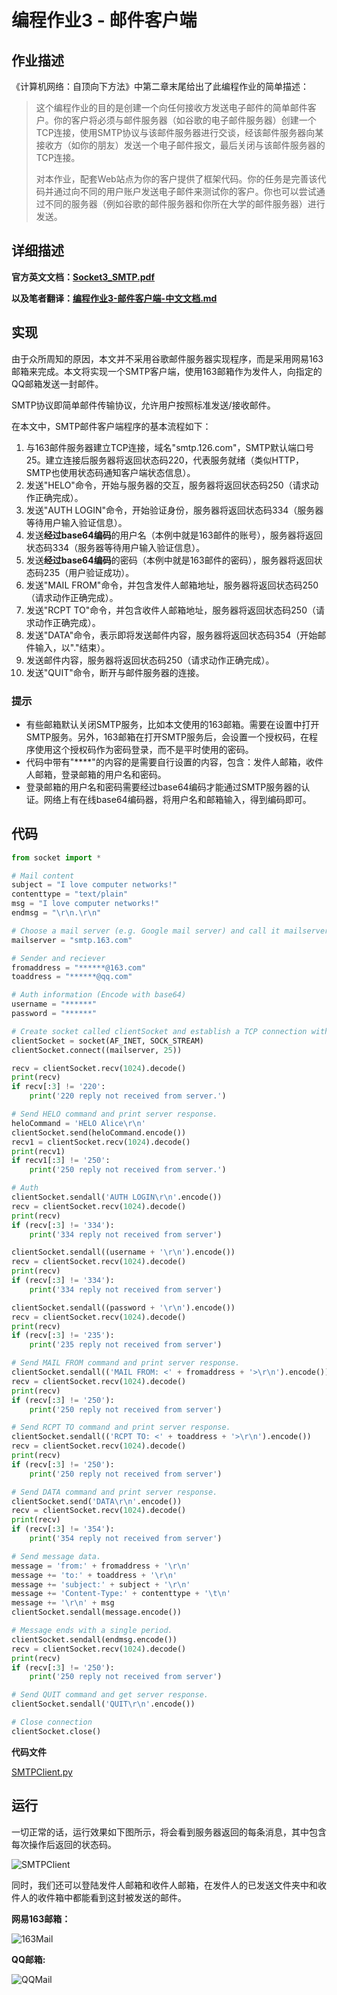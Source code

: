 # 编程作业3 - 邮件客户端

## 作业描述

《计算机网络：自顶向下方法》中第二章末尾给出了此编程作业的简单描述：

> 这个编程作业的目的是创建一个向任何接收方发送电子邮件的简单邮件客户。你的客户将必须与邮件服务器（如谷歌的电子邮件服务器）创建一个TCP连接，使用SMTP协议与该邮件服务器进行交谈，经该邮件服务器向某接收方（如你的朋友）发送一个电子邮件报文，最后关闭与该邮件服务器的TCP连接。
>
> 对本作业，配套Web站点为你的客户提供了框架代码。你的任务是完善该代码并通过向不同的用户账户发送电子邮件来测试你的客户。你也可以尝试通过不同的服务器（例如谷歌的邮件服务器和你所在大学的邮件服务器）进行发送。

## 详细描述

**官方英文文档：[Socket3_SMTP.pdf](Socket3_SMTP.pdf)**

**以及笔者翻译：[编程作业3-邮件客户端-中文文档.md](编程作业3-邮件客户端-中文文档.md)**

## 实现

由于众所周知的原因，本文并不采用谷歌邮件服务器实现程序，而是采用网易163邮箱来完成。本文将实现一个SMTP客户端，使用163邮箱作为发件人，向指定的QQ邮箱发送一封邮件。

SMTP协议即简单邮件传输协议，允许用户按照标准发送/接收邮件。

在本文中，SMTP邮件客户端程序的基本流程如下：

1. 与163邮件服务器建立TCP连接，域名"smtp.126.com"，SMTP默认端口号25。建立连接后服务器将返回状态码220，代表服务就绪（类似HTTP，SMTP也使用状态码通知客户端状态信息）。
2. 发送"HELO"命令，开始与服务器的交互，服务器将返回状态码250（请求动作正确完成）。
3. 发送"AUTH LOGIN"命令，开始验证身份，服务器将返回状态码334（服务器等待用户输入验证信息）。
4. 发送**经过base64编码**的用户名（本例中就是163邮件的账号），服务器将返回状态码334（服务器等待用户输入验证信息）。
5. 发送**经过base64编码**的密码（本例中就是163邮件的密码），服务器将返回状态码235（用户验证成功）。
6. 发送"MAIL FROM"命令，并包含发件人邮箱地址，服务器将返回状态码250（请求动作正确完成）。
7. 发送"RCPT TO"命令，并包含收件人邮箱地址，服务器将返回状态码250（请求动作正确完成）。
8. 发送"DATA"命令，表示即将发送邮件内容，服务器将返回状态码354（开始邮件输入，以"."结束）。
9. 发送邮件内容，服务器将返回状态码250（请求动作正确完成）。
10. 发送"QUIT"命令，断开与邮件服务器的连接。

### 提示

* 有些邮箱默认关闭SMTP服务，比如本文使用的163邮箱。需要在设置中打开SMTP服务。另外，163邮箱在打开SMTP服务后，会设置一个授权码，在程序使用这个授权码作为密码登录，而不是平时使用的密码。
* 代码中带有"\*\*\*\*"的内容的是需要自行设置的内容，包含：发件人邮箱，收件人邮箱，登录邮箱的用户名和密码。
* 登录邮箱的用户名和密码需要经过base64编码才能通过SMTP服务器的认证。网络上有在线base64编码器，将用户名和邮箱输入，得到编码即可。

## 代码

```python
from socket import *

# Mail content
subject = "I love computer networks!"
contenttype = "text/plain"
msg = "I love computer networks!"
endmsg = "\r\n.\r\n"

# Choose a mail server (e.g. Google mail server) and call it mailserver 
mailserver = "smtp.163.com"

# Sender and reciever
fromaddress = "******@163.com"
toaddress = "******@qq.com"

# Auth information (Encode with base64)
username = "******"
password = "******"

# Create socket called clientSocket and establish a TCP connection with mailserver
clientSocket = socket(AF_INET, SOCK_STREAM) 
clientSocket.connect((mailserver, 25))

recv = clientSocket.recv(1024).decode()
print(recv)
if recv[:3] != '220':
    print('220 reply not received from server.')

# Send HELO command and print server response.
heloCommand = 'HELO Alice\r\n'
clientSocket.send(heloCommand.encode())
recv1 = clientSocket.recv(1024).decode()
print(recv1)
if recv1[:3] != '250':
    print('250 reply not received from server.')

# Auth
clientSocket.sendall('AUTH LOGIN\r\n'.encode())
recv = clientSocket.recv(1024).decode()
print(recv)
if (recv[:3] != '334'):
	print('334 reply not received from server')

clientSocket.sendall((username + '\r\n').encode())
recv = clientSocket.recv(1024).decode()
print(recv)
if (recv[:3] != '334'):
	print('334 reply not received from server')

clientSocket.sendall((password + '\r\n').encode())
recv = clientSocket.recv(1024).decode()
print(recv)
if (recv[:3] != '235'):
	print('235 reply not received from server')

# Send MAIL FROM command and print server response.
clientSocket.sendall(('MAIL FROM: <' + fromaddress + '>\r\n').encode())
recv = clientSocket.recv(1024).decode()
print(recv)
if (recv[:3] != '250'):
	print('250 reply not received from server')

# Send RCPT TO command and print server response.
clientSocket.sendall(('RCPT TO: <' + toaddress + '>\r\n').encode())
recv = clientSocket.recv(1024).decode()
print(recv)
if (recv[:3] != '250'):
	print('250 reply not received from server')

# Send DATA command and print server response.
clientSocket.send('DATA\r\n'.encode())
recv = clientSocket.recv(1024).decode()
print(recv)
if (recv[:3] != '354'):
	print('354 reply not received from server')

# Send message data.
message = 'from:' + fromaddress + '\r\n'
message += 'to:' + toaddress + '\r\n'
message += 'subject:' + subject + '\r\n'
message += 'Content-Type:' + contenttype + '\t\n'
message += '\r\n' + msg
clientSocket.sendall(message.encode())

# Message ends with a single period.
clientSocket.sendall(endmsg.encode())
recv = clientSocket.recv(1024).decode()
print(recv)
if (recv[:3] != '250'):
	print('250 reply not received from server')

# Send QUIT command and get server response.
clientSocket.sendall('QUIT\r\n'.encode())

# Close connection
clientSocket.close()
```

**代码文件**

[SMTPClient.py](source/SMTPClient.py)

## 运行

一切正常的话，运行效果如下图所示，将会看到服务器返回的每条消息，其中包含每次操作后返回的状态码。

![SMTPClient](image/SMTPClient.png)

同时，我们还可以登陆发件人邮箱和收件人邮箱，在发件人的已发送文件夹中和收件人的收件箱中都能看到这封被发送的邮件。

**网易163邮箱：**

![163Mail](image/163Mail.jpg)

**QQ邮箱:**

![QQMail](image/QQMail.jpg)

